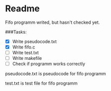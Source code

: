 # Readme

Fifo programm writed, but hasn't checked yet.

###Tasks:
- [x] Write pseudocode.txt
- [x] Write fifo.c
- [ ] Write test.txt
- [ ] Write makefile
- [ ] Check if programm works correctly

pseudocode.txt is pseudocode for fifo programm

test.txt is test file for fifo programm
